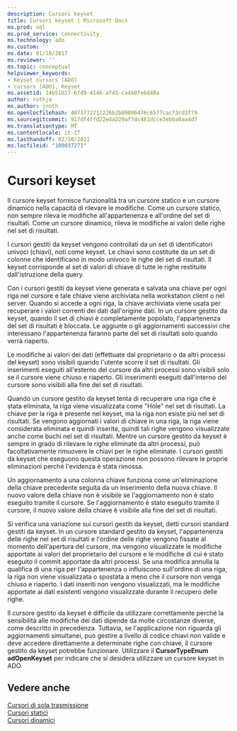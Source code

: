 ```yaml
---
description: Cursori keyset
title: Cursori keyset | Microsoft Docs
ms.prod: sql
ms.prod_service: connectivity
ms.technology: ado
ms.custom: ''
ms.date: 01/19/2017
ms.reviewer: ''
ms.topic: conceptual
helpviewer_keywords:
- Keyset cursors [ADO]
- cursors [ADO], Keyset
ms.assetid: 14b51b17-6fd9-4146-af45-ca4b0fe6d48a
author: rothja
ms.author: jroth
ms.openlocfilehash: 4071772212226b2b09886476c6577cac73cd3f79
ms.sourcegitcommit: 917df4ffd22e4a229af7dc481dcce3ebba0aa4d7
ms.translationtype: MT
ms.contentlocale: it-IT
ms.lasthandoff: 02/10/2021
ms.locfileid: "100037271"
---
```

# <a name="keyset-cursors"></a>Cursori keyset
Il cursore keyset fornisce funzionalità tra un cursore statico e un cursore dinamico nella capacità di rilevare le modifiche. Come un cursore statico, non sempre rileva le modifiche all'appartenenza e all'ordine del set di risultati. Come un cursore dinamico, rileva le modifiche ai valori delle righe nel set di risultati.  
  
 I cursori gestiti da keyset vengono controllati da un set di identificatori univoci (chiavi), noti come keyset. Le chiavi sono costituite da un set di colonne che identificano in modo univoco le righe del set di risultati. Il keyset corrisponde al set di valori di chiave di tutte le righe restituite dall'istruzione della query.  
  
 Con i cursori gestiti da keyset viene generata e salvata una chiave per ogni riga nel cursore e tale chiave viene archiviata nella workstation client o nel server. Quando si accede a ogni riga, la chiave archiviata viene usata per recuperare i valori correnti dei dati dall'origine dati. In un cursore gestito da keyset, quando il set di chiavi è completamente popolato, l'appartenenza del set di risultati è bloccata. Le aggiunte o gli aggiornamenti successivi che interessano l'appartenenza faranno parte del set di risultati solo quando verrà riaperto.  
  
 Le modifiche ai valori dei dati (effettuate dal proprietario o da altri processi del keyset) sono visibili quando l'utente scorre il set di risultati. Gli inserimenti eseguiti all'esterno del cursore da altri processi sono visibili solo se il cursore viene chiuso e riaperto. Gli inserimenti eseguiti dall'interno del cursore sono visibili alla fine del set di risultati.  
  
 Quando un cursore gestito da keyset tenta di recuperare una riga che è stata eliminata, la riga viene visualizzata come "Hole" nel set di risultati. La chiave per la riga è presente nel keyset, ma la riga non esiste più nel set di risultati. Se vengono aggiornati i valori di chiave in una riga, la riga viene considerata eliminata e quindi inserita, quindi tali righe vengono visualizzate anche come buchi nel set di risultati. Mentre un cursore gestito da keyset è sempre in grado di rilevare le righe eliminate da altri processi, può facoltativamente rimuovere le chiavi per le righe eliminate. I cursori gestiti da keyset che eseguono questa operazione non possono rilevare le proprie eliminazioni perché l'evidenza è stata rimossa.  
  
 Un aggiornamento a una colonna chiave funziona come un'eliminazione della chiave precedente seguita da un inserimento della nuova chiave. Il nuovo valore della chiave non è visibile se l'aggiornamento non è stato eseguito tramite il cursore. Se l'aggiornamento è stato eseguito tramite il cursore, il nuovo valore della chiave è visibile alla fine del set di risultati.  
  
 Si verifica una variazione sui cursori gestiti da keyset, detti cursori standard gestiti da keyset. In un cursore standard gestito da keyset, l'appartenenza delle righe nel set di risultati e l'ordine delle righe vengono fissate al momento dell'apertura del cursore, ma vengono visualizzate le modifiche apportate ai valori del proprietario del cursore e le modifiche di cui è stato eseguito il commit apportate da altri processi. Se una modifica annulla la qualifica di una riga per l'appartenenza o influiscono sull'ordine di una riga, la riga non viene visualizzata o spostata a meno che il cursore non venga chiuso e riaperto. I dati inseriti non vengono visualizzati, ma le modifiche apportate ai dati esistenti vengono visualizzate durante il recupero delle righe.  
  
 Il cursore gestito da keyset è difficile da utilizzare correttamente perché la sensibilità alle modifiche dei dati dipende da molte circostanze diverse, come descritto in precedenza. Tuttavia, se l'applicazione non riguarda gli aggiornamenti simultanei, può gestire a livello di codice chiavi non valide e deve accedere direttamente a determinate righe con chiave, il cursore gestito da keyset potrebbe funzionare. Utilizzare il **CursorTypeEnum adOpenKeyset** per indicare che si desidera utilizzare un cursore keyset in ADO.  
  
## <a name="see-also"></a>Vedere anche  
 [Cursori di sola trasmissione](./forward-only-cursors.md)   
 [Cursori statici](./static-cursors.md)   
 [Cursori dinamici](./dynamic-cursors.md)